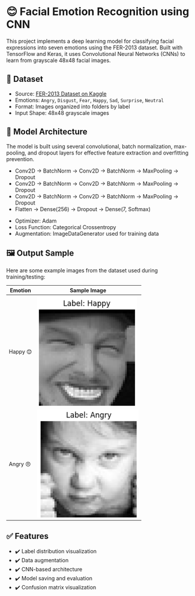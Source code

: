 # 😊 Facial Emotion Recognition using CNN

This project implements a deep learning model for classifying facial expressions into seven emotions using the FER-2013 dataset. Built with TensorFlow and Keras, it uses Convolutional Neural Networks (CNNs) to learn from grayscale 48x48 facial images.

## 📂 Dataset

- Source: [FER-2013 Dataset on Kaggle](https://www.kaggle.com/datasets/msambare/fer2013)
- Emotions: `Angry`, `Disgust`, `Fear`, `Happy`, `Sad`, `Surprise`, `Neutral`
- Format: Images organized into folders by label
- Input Shape: 48x48 grayscale images

## 🧠 Model Architecture

The model is built using several convolutional, batch normalization, max-pooling, and dropout layers for effective feature extraction and overfitting prevention.

* Conv2D → BatchNorm → Conv2D → BatchNorm → MaxPooling → Dropout
* Conv2D → BatchNorm → Conv2D → BatchNorm → MaxPooling → Dropout
* Conv2D → BatchNorm → Conv2D → BatchNorm → MaxPooling → Dropout
* Flatten → Dense(256) → Dropout → Dense(7, Softmax)


- Optimizer: Adam
- Loss Function: Categorical Crossentropy
- Augmentation: ImageDataGenerator used for training data


## 🖼️ Output Sample

Here are some example images from the dataset used during training/testing:

| Emotion   | Sample Image |
|-----------|--------------|
| Happy 😊  | ![Happy](images/happy.png) |
| Angry 😠  | ![Angry](images/Angry.png) |


## ✅ Features

* ✔️ Label distribution visualization
* ✔️ Data augmentation
* ✔️ CNN-based architecture
* ✔️ Model saving and evaluation
* ✔️ Confusion matrix visualization

